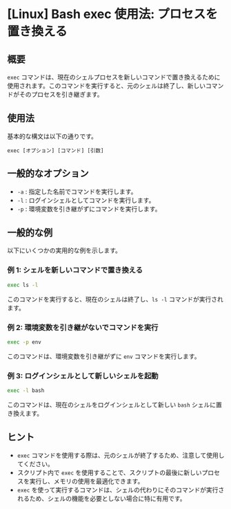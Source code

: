 # [Linux] Bash exec 使用法: プロセスを置き換える

## 概要
`exec` コマンドは、現在のシェルプロセスを新しいコマンドで置き換えるために使用されます。このコマンドを実行すると、元のシェルは終了し、新しいコマンドがそのプロセスを引き継ぎます。

## 使用法
基本的な構文は以下の通りです。

```
exec [オプション] [コマンド] [引数]
```

## 一般的なオプション
- `-a` : 指定した名前でコマンドを実行します。
- `-l` : ログインシェルとしてコマンドを実行します。
- `-p` : 環境変数を引き継がずにコマンドを実行します。

## 一般的な例
以下にいくつかの実用的な例を示します。

### 例 1: シェルを新しいコマンドで置き換える
```bash
exec ls -l
```
このコマンドを実行すると、現在のシェルは終了し、`ls -l` コマンドが実行されます。

### 例 2: 環境変数を引き継がないでコマンドを実行
```bash
exec -p env
```
このコマンドは、環境変数を引き継がずに `env` コマンドを実行します。

### 例 3: ログインシェルとして新しいシェルを起動
```bash
exec -l bash
```
このコマンドは、現在のシェルをログインシェルとして新しい `bash` シェルに置き換えます。

## ヒント
- `exec` コマンドを使用する際は、元のシェルが終了するため、注意して使用してください。
- スクリプト内で `exec` を使用することで、スクリプトの最後に新しいプロセスを実行し、メモリの使用を最適化できます。
- `exec` を使って実行するコマンドは、シェルの代わりにそのコマンドが実行されるため、シェルの機能を必要としない場合に特に有用です。